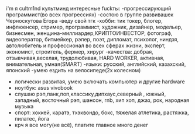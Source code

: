 i'm я cultm1nd культминд
интересные fuckты:
-прогрессирующий программист(во всех прогрессиях)
-состою в группе развивашек Черноскутова Егора
-веду свой тгк
-хобби: тик токер, блогер, инфлюенсер, стример, программист, художник, дизайнер, модельер, бизнесмен, женщина-миллиардер,КРИПТОИНВЕСТОР, фотограф, видеоператор, битмейкер, рэпер, поэт, дипломат, психолог, ниндзя, автолюбитель и профессионал во всех сферах жизни, эксперт, экономист, строитель, фермер, хирург
-качества:  добрая, отзывчивая,веселая, трудолюбивая, HARD WORKER, активная, внимательная, умная(SMART)
-языки: русский, английский, казахский, японский
-умею ездить на велосипеде(2х колесном)
- логически развитая, умею включать компьютер и другие hardware
- ноутбук: asus vivobook
- слушаю рэп,панк,поп,классику,дипхаус,северный , южный, западный, восточный рэп, шансон, rnb, хип хоп, джаз, рок, народная музыка
- спорт: хоккей, каратэ, тхэквондо, бокс, тяжелая атлетика, растяжка, пилатес, йога
- крч я все могу(не всё), платите главное много денег

